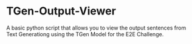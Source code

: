 # TGen-Output-Viewer
A basic python script that allows you to view the output sentences from Text Generationg using the TGen Model for the E2E Challenge. 
